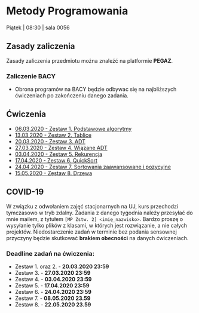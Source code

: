 Metody Programowania
=====

Piątek | 08:30 | sala 0056

## Zasady zaliczenia
Zasady zaliczenia przedmiotu można znaleźć na platformie **PEGAZ**.

### Zaliczenie BACY

- Obrona programów na BACY będzie odbywac się na najbliższych ćwiczeniach po zakończeniu danego zadania.

## Ćwiczenia

- [06.03.2020 - Zestaw 1. Podstawowe algorytmy](lectures/01.md)
- [13.03.2020 - Zestaw 2. Tablice](lectures/02.md)
- [20.03.2020 - Zestaw 3. ADT](lectures/03.md)
- [27.03.2020 - Zestaw 4. Wiązane ADT](lectures/04.md)
- [03.04.2020 - Zestaw 5. Rekurencja](lectures/05.md)
- [17.04.2020 - Zestaw 6. QuickSort](lectures/06.md)
- [24.04.2020 - Zestaw 7. Sortowania zaawansowane i pozycyjne](lectures/07.md)
- [15.05.2020 - Zestaw 8. Drzewa](lectures/08.md)

## COVID-19

W związku z odwołaniem zajęć stacjonarnych na UJ, kurs przechodzi tymczasowo w tryb zdalny. Zadania z danego tygodnia należy przesyłać do mnie mailem, z tytułem `[MP Zstw. 2] <imię_nazwisko>`. Bardzo proszę o wysyłanie tylko plików z klasami, w których jest rozwiązanie, a nie całych projektów. Niedostarczenie zadań w terminie bez podania sensownej przyczyny będzie skutkować **brakiem obecności** na danych ćwiczeniach.

### Deadline zadań na ćwiczenia:

- Zestaw 1. oraz 2. - **20.03.2020 23:59**
- Zestaw 3. - **27.03.2020 23:59**
- Zestaw 4. - **03.04.2020 23:59**
- Zestaw 5. - **17.04.2020 23:59**
- Zestaw 6. - **24.04.2020 23:59**
- Zestaw 7. - **08.05.2020 23.59**
- Zestaw 8. - **22.05.2020 23.59**
